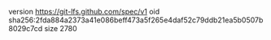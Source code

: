 version https://git-lfs.github.com/spec/v1
oid sha256:2fda884a2373a41e086beff473a5f265e4daf52c79ddb21ea5b0507b8029c7cd
size 2780
